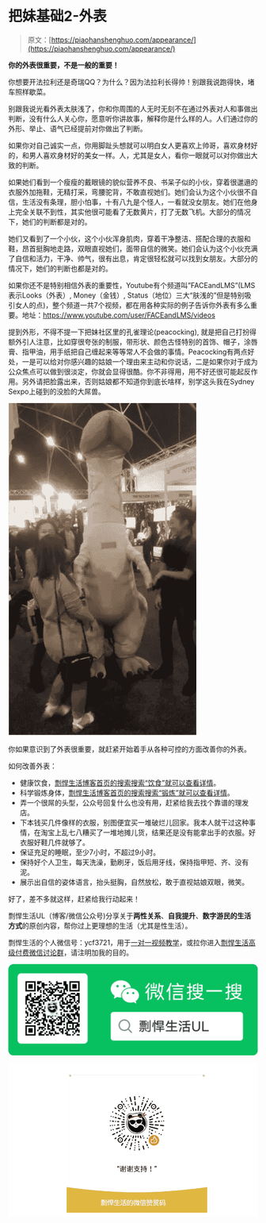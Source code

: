 # 把妹基础2-外表

> 原文：[https://piaohanshenghuo.com/appearance/](https://piaohanshenghuo.com/appearance/)

**你的外表很重要，不是一般的重要！**

你想要开法拉利还是奇瑞QQ？为什么？因为法拉利长得帅！别跟我说跑得快，堵车照样歇菜。

别跟我说光看外表太肤浅了，你和你周围的人无时无刻不在通过外表对人和事做出判断，没有什么人关心你，愿意听你讲故事，解释你是什么样的人。人们通过你的外形、举止、语气已经提前对你做出了判断。

如果你对自己诚实一点，你用脚趾头想就可以明白女人更喜欢上帅哥，喜欢身材好的，和男人喜欢身材好的美女一样。人，尤其是女人，看你一眼就可以对你做出大致的判断。

如果她们看到一个瘦瘦的戴眼镜的貌似营养不良、书呆子似的小伙，穿着很邋遢的衣服外加拖鞋，无精打采，弯腰驼背，不敢直视她们。她们会认为这个小伙很不自信，生活没有条理，胆小怕事，十有八九是个怪人，一看就没女朋友。她们在他身上完全关联不到性，其实他很可能看了无数黄片，打了无数飞机。大部分的情况下，她们的判断都是对的。

她们又看到了一个小伙，这个小伙浑身肌肉，穿着干净整洁、搭配合理的衣服和鞋，昂首挺胸地走路，双眼直视她们，面带自信的微笑。她们会认为这个小伙充满了自信和活力，干净、帅气，很有出息，肯定很轻松就可以找到女朋友。大部分的情况下，她们的判断也都是对的。

如果你还不是特别相信外表的重要性，Youtube有个频道叫”FACEandLMS”(LMS表示Looks（外表）, Money（金钱）, Status（地位）三大“肤浅的”但是特别吸引女人的点)，整个频道一共7个视频，都在用各种实际的例子告诉你外表有多么重要。地址：https://www.youtube.com/user/FACEandLMS/videos

提到外形，不得不提一下把妹社区里的孔雀理论(peacocking), 就是把自己打扮得额外引人注意，比如穿很夸张的制服，带形状、颜色古怪特别的首饰、帽子，涂唇膏、指甲油，用手纸把自己缠起来等等常人不会做的事情。Peacocking有两点好处，一是可以给对你感兴趣的姑娘一个理由来主动和你说话，二是如果你对于成为公众焦点可以做到很淡定，你就会显得很酷。你不非得用，用不好还很可能起反作用。另外请把脸露出来，否则姑娘都不知道你到底长啥样，别学这头我在Sydney Sexpo上碰到的没脸的大屌兽。

![](img/d823a3e3aa2de2728075eadc42ef5194.png)

 

你如果意识到了外表很重要，就赶紧开始着手从各种可控的方面改善你的外表。

如何改善外表：

*   健康饮食，[剽悍生活博客首页的搜索搜索“饮食”就可以查看详情](https://piaohanshenghuo.com/healthy_diet_basics/)。
*   科学锻炼身体，[剽悍生活博客首页的搜索搜索“锻炼”就可以查看详情](https://piaohanshenghuo.com/workout_basics/)。
*   弄一个很屌的头型，公众号回复什么也没有用，赶紧给我去找个靠谱的理发店。
*   下本钱买几件像样的衣服，别图便宜买一堆破烂儿回家。我本人就干过这种事情，在淘宝上乱七八糟买了一堆地摊儿货，结果还是没有能拿出手的衣服。好衣服好鞋几件就够了。
*   保证充足的睡眠，至少7小时，不超过9小时。
*   保持好个人卫生，每天洗澡，勤刷牙，饭后用牙线，保持指甲短、齐、没有泥。
*   展示出自信的姿体语言，抬头挺胸，自然放松，敢于直视姑娘双眼，微笑。

好了，差不多就这样，赶紧给我行动起来！

剽悍生活UL（博客/微信公众号)分享关于**两性关系**、**自我提升**、**数字游民的生活方式**的原创内容，帮你过上更理想的生活（尤其是性生活）。

剽悍生活的个人微信号：ycf3721，用于[一对一视频教学](https://piaohanshenghuo.com/1on1_coaching/)，或拉你进入[剽悍生活高级付费微信讨论群](https://piaohanshenghuo.com/ul-wechat-group/)，请注明加我的目的。

![](img/cd21a79bb7339e9feac101b7d8f24243.png)

![](img/48a213915b598d48c51d7cbc5ebeaa6c.png)